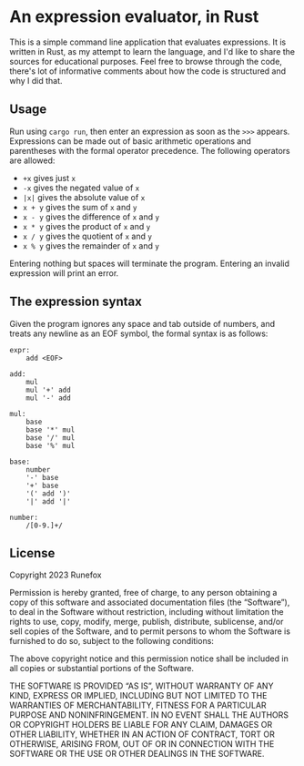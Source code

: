# An expression evaluator, in Rust

This is a simple command line application that evaluates expressions. It is written in Rust, as my attempt to learn the language, and I'd like to share the sources for educational purposes. Feel free to browse through the code, there's lot of informative comments about how the code is structured and why I did that.

## Usage
Run using `cargo run`, then enter an expression as soon as the `>>>` appears. Expressions can be made out of basic arithmetic operations and parentheses with the formal operator precedence. The following operators are allowed:
- `+x` gives just `x`
- `-x` gives the negated value of `x`
- `|x|` gives the absolute value of `x`
- `x + y` gives the sum of `x` and `y`
- `x - y` gives the difference of `x` and `y`
- `x * y` gives the product of `x` and `y`
- `x / y` gives the quotient of `x` and `y`
- `x % y` gives the remainder of `x` and `y`

Entering nothing but spaces will terminate the program. Entering an invalid expression will print an error.

## The expression syntax

Given the program ignores any space and tab outside of numbers, and treats any newline as an EOF symbol, the formal syntax is as follows:
```
expr:
    add <EOF>

add:
    mul
    mul '+' add
    mul '-' add

mul:
    base
    base '*' mul
    base '/' mul
    base '%' mul

base:
    number
    '-' base
    '+' base
    '(' add ')'
    '|' add '|'

number:
    /[0-9.]+/
```

## License

Copyright 2023 Runefox

Permission is hereby granted, free of charge, to any person obtaining a copy of this software and associated documentation files (the “Software”), to deal in the Software without restriction, including without limitation the rights to use, copy, modify, merge, publish, distribute, sublicense, and/or sell copies of the Software, and to permit persons to whom the Software is furnished to do so, subject to the following conditions:

The above copyright notice and this permission notice shall be included in all copies or substantial portions of the Software.

THE SOFTWARE IS PROVIDED “AS IS”, WITHOUT WARRANTY OF ANY KIND, EXPRESS OR IMPLIED, INCLUDING BUT NOT LIMITED TO THE WARRANTIES OF MERCHANTABILITY, FITNESS FOR A PARTICULAR PURPOSE AND NONINFRINGEMENT. IN NO EVENT SHALL THE AUTHORS OR COPYRIGHT HOLDERS BE LIABLE FOR ANY CLAIM, DAMAGES OR OTHER LIABILITY, WHETHER IN AN ACTION OF CONTRACT, TORT OR OTHERWISE, ARISING FROM, OUT OF OR IN CONNECTION WITH THE SOFTWARE OR THE USE OR OTHER DEALINGS IN THE SOFTWARE.
